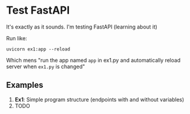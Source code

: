 # Test FastAPI
It's exactly as it sounds. I'm testing FastAPI (learning about it)

Run like:
```
uvicorn ex1:app --reload
```
Which mens "run the app named `app` in ex1.py and automatically reload server when `ex1.py` is changed"

## Examples
1. **Ex1**: Simple program structure (endpoints with and without variables)
2. TODO
